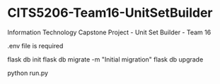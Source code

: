 # CITS5206-Team16-UnitSetBuilder
Information Technology Capstone Project - Unit Set Builder - Team 16

.env file is required

flask db init
flask db migrate -m "Initial migration"
flask db upgrade

python run.py
